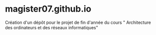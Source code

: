 # magister07.github.io
Création d'un dépôt pour le projet de fin d'année du cours " Architecture des ordinateurs et des réseaux informatiques"
